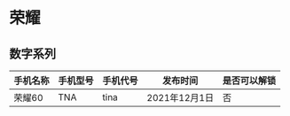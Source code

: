 # 荣耀

## 数字系列
手机名称 | 手机型号 | 手机代号 | 发布时间 | 是否可以解锁
---- | ---- | ---- | ---- | ----
荣耀60 | TNA | tina | 2021年12月1日 | 否

